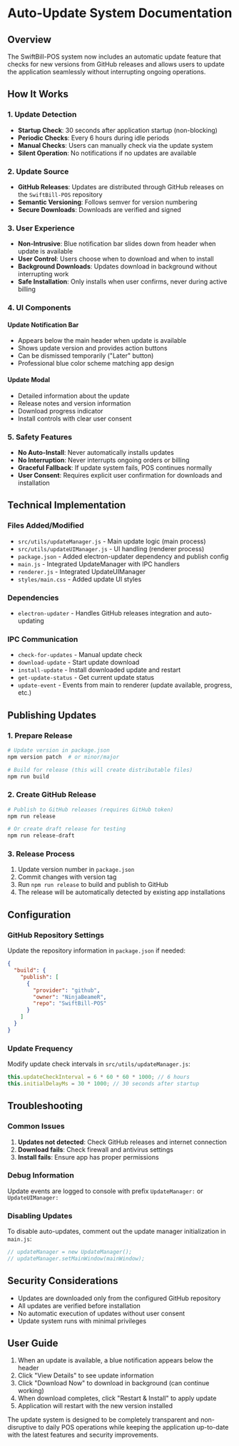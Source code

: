 # Auto-Update System Documentation

## Overview
The SwiftBill-POS system now includes an automatic update feature that checks for new versions from GitHub releases and allows users to update the application seamlessly without interrupting ongoing operations.

## How It Works

### 1. Update Detection
- **Startup Check**: 30 seconds after application startup (non-blocking)
- **Periodic Checks**: Every 6 hours during idle periods
- **Manual Checks**: Users can manually check via the update system
- **Silent Operation**: No notifications if no updates are available

### 2. Update Source
- **GitHub Releases**: Updates are distributed through GitHub releases on the `SwiftBill-POS` repository
- **Semantic Versioning**: Follows semver for version numbering
- **Secure Downloads**: Downloads are verified and signed

### 3. User Experience
- **Non-Intrusive**: Blue notification bar slides down from header when update is available
- **User Control**: Users choose when to download and when to install
- **Background Downloads**: Updates download in background without interrupting work
- **Safe Installation**: Only installs when user confirms, never during active billing

### 4. UI Components

#### Update Notification Bar
- Appears below the main header when update is available
- Shows update version and provides action buttons
- Can be dismissed temporarily ("Later" button)
- Professional blue color scheme matching app design

#### Update Modal
- Detailed information about the update
- Release notes and version information
- Download progress indicator
- Install controls with clear user consent

### 5. Safety Features
- **No Auto-Install**: Never automatically installs updates
- **No Interruption**: Never interrupts ongoing orders or billing
- **Graceful Fallback**: If update system fails, POS continues normally
- **User Consent**: Requires explicit user confirmation for downloads and installation

## Technical Implementation

### Files Added/Modified
- `src/utils/updateManager.js` - Main update logic (main process)
- `src/utils/updateUIManager.js` - UI handling (renderer process)
- `package.json` - Added electron-updater dependency and publish config
- `main.js` - Integrated UpdateManager with IPC handlers
- `renderer.js` - Integrated UpdateUIManager
- `styles/main.css` - Added update UI styles

### Dependencies
- `electron-updater` - Handles GitHub releases integration and auto-updating

### IPC Communication
- `check-for-updates` - Manual update check
- `download-update` - Start update download
- `install-update` - Install downloaded update and restart
- `get-update-status` - Get current update status
- `update-event` - Events from main to renderer (update available, progress, etc.)

## Publishing Updates

### 1. Prepare Release
```bash
# Update version in package.json
npm version patch  # or minor/major

# Build for release (this will create distributable files)
npm run build
```

### 2. Create GitHub Release
```bash
# Publish to GitHub releases (requires GitHub token)
npm run release

# Or create draft release for testing
npm run release-draft
```

### 3. Release Process
1. Update version number in `package.json`
2. Commit changes with version tag
3. Run `npm run release` to build and publish to GitHub
4. The release will be automatically detected by existing app installations

## Configuration

### GitHub Repository Settings
Update the repository information in `package.json` if needed:
```json
{
  "build": {
    "publish": [
      {
        "provider": "github",
        "owner": "NinjaBeameR",
        "repo": "SwiftBill-POS"
      }
    ]
  }
}
```

### Update Frequency
Modify update check intervals in `src/utils/updateManager.js`:
```javascript
this.updateCheckInterval = 6 * 60 * 60 * 1000; // 6 hours
this.initialDelayMs = 30 * 1000; // 30 seconds after startup
```

## Troubleshooting

### Common Issues
1. **Updates not detected**: Check GitHub releases and internet connection
2. **Download fails**: Check firewall and antivirus settings
3. **Install fails**: Ensure app has proper permissions

### Debug Information
Update events are logged to console with prefix `UpdateManager:` or `UpdateUIManager:`

### Disabling Updates
To disable auto-updates, comment out the update manager initialization in `main.js`:
```javascript
// updateManager = new UpdateManager();
// updateManager.setMainWindow(mainWindow);
```

## Security Considerations
- Updates are downloaded only from the configured GitHub repository
- All updates are verified before installation
- No automatic execution of updates without user consent
- Update system runs with minimal privileges

## User Guide
1. When an update is available, a blue notification appears below the header
2. Click "View Details" to see update information
3. Click "Download Now" to download in background (can continue working)
4. When download completes, click "Restart & Install" to apply update
5. Application will restart with the new version installed

The update system is designed to be completely transparent and non-disruptive to daily POS operations while keeping the application up-to-date with the latest features and security improvements.

